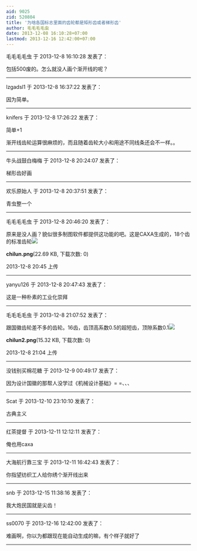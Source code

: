 ```yaml
---
aid: 9025
zid: 520804
title: '为啥各国标志里面的齿轮都是矩形齿或者梯形齿'
author: 毛毛毛毛虫
date: 2013-12-08 16:10:28+07:00
lastmod: 2013-12-16 12:42:00+07:00
---
```


毛毛毛毛虫 于 2013-12-8 16:10:28 发表了：

包括500废的。怎么就没人画个渐开线的呢？

---------

lzgadsl1 于 2013-12-8 16:37:22 发表了：

因为简单。

---------

knifers 于 2013-12-8 17:26:22 发表了：

简单+1

渐开线齿轮运算很麻烦的，而且随着齿轮大小和用途不同线条还会不一样。。

---------

牛头战鼓白梅梅 于 2013-12-8 20:24:07 发表了：

梯形齿好画

---------

欢乐原始人 于 2013-12-8 20:37:51 发表了：

青虫整一个

---------

毛毛毛毛虫 于 2013-12-8 20:46:20 发表了：

原来是没人画？貌似很多制图软件都提供这功能的吧。这是CAXA生成的，18个齿的标准齿轮![](https://cdn.jsdelivr.net/gh/lzjluzijie/beichao@main/img/204538zhiuxdc3inv3ypzc.png)



**chilun.png**(22.69 KB, 下载次数: 0)



2013-12-8 20:45 上传

---------

yanyu126 于 2013-12-8 20:47:43 发表了：

这是一种朴素的工业化崇拜

---------

毛毛毛毛虫 于 2013-12-8 21:07:52 发表了：

跟国徽齿轮差不多的齿轮。16齿，齿顶高系数0.5的超短齿，顶隙系数0.1![](https://cdn.jsdelivr.net/gh/lzjluzijie/beichao@main/img/210432wk6fqxqqz6qqszhd.png)



**chilun2.png**(15.32 KB, 下载次数: 0)



2013-12-8 21:04 上传

---------

没钱别买棉花糖 于 2013-12-9 00:49:17 发表了：

因为设计国徽的那帮人没学过《机械设计基础》= =、、、

---------

Scat 于 2013-12-10 23:10:10 发表了：

古典主义

---------

红茶提督 于 2013-12-11 12:12:11 发表了：

俺也用caxa

---------

大海航行靠三宝 于 2013-12-11 16:42:43 发表了：

你指望纺织工人给你绣个渐开线出来

---------

snb 于 2013-12-15 11:38:16 发表了：

我大炮民国就是尖齿！

---------

ss0070 于 2013-12-16 12:42:00 发表了：

难画啊，你以为都跟现在能自动生成的嘛，有个样子就好了

---------

